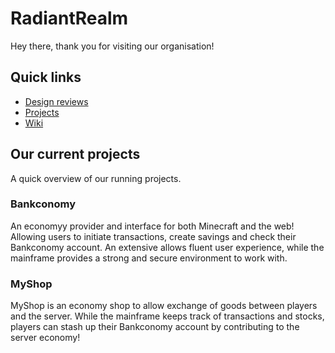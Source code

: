 # RadiantRealm
Hey there, thank you for visiting our organisation!

## Quick links
- [Design reviews](https://github.com/orgs/radiantrealm-nl/discussions/categories/design-review)
- [Projects](https://github.com/orgs/radiantrealm-nl/projects)
- [Wiki](https://github.com/radiantrealm-nl/.github/wiki)

## Our current projects
A quick overview of our running projects.

### Bankconomy
An economyy provider and interface for both Minecraft and the web! Allowing users to initiate transactions, create savings and check their Bankconomy account. An extensive allows fluent user experience, while the mainframe provides a strong and secure environment to work with.

### MyShop
MyShop is an economy shop to allow exchange of goods between players and the server. While the mainframe keeps track of transactions and stocks, players can stash up their Bankconomy account by contributing to the server economy!
